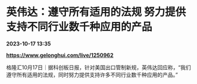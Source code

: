 # 英伟达：遵守所有适用的法规 努力提供支持不同行业数千种应用的产品

**2023-10-17 13:35**

**https://www.gelonghui.com/live/1250962**

格隆汇10月17日｜据科创板日报，针对美国出口管制新规，英伟达回应称，“我们遵守所有适用的法规，同时努力提供支持许多不同行业数千种应用的产品。”